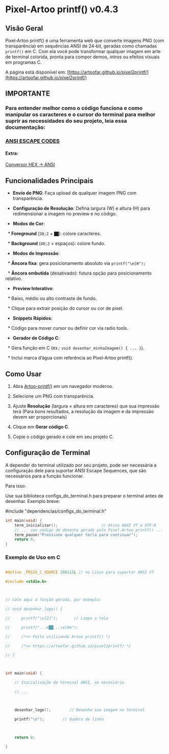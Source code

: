 # Pixel‑Artoo printf() v0.4.3



## Visão Geral



Pixel‑Artoo printf() é uma ferramenta web que converte imagens PNG (com transparência) em sequências ANSI de 24‑bit, geradas como chamadas `printf()` em C. Com ela você pode transformar qualquer imagem em arte de terminal colorida, pronta para compor demos, intros ou efeitos visuais em programas C.



A página está disponível em: [https://artoofar.github.io/pixel2printf/](https://artoofar.github.io/pixel2printf/)


## IMPORTANTE
### Para entender melhor como o código funciona e como manipular os caracteres e o cursor do terminal para melhor suprir as necessidades do seu projeto, leia essa documentação:
### [ANSI ESCAPE CODES](https://gist.github.com/fnky/458719343aabd01cfb17a3a4f7296797)

#### Extra: 
[Conversor HEX -> ANSI](https://github.com/v-amorim/hex_to_ansi)

## Funcionalidades Principais



* **Envio de PNG**: Faça upload de qualquer imagem PNG com transparência.

* **Configuração de Resolução**: Defina largura (W) e altura (H) para redimensionar a imagem no preview e no código.

* **Modos de Cor**:



  * **Foreground** (`38;2` + `██`): colore caracteres.

  * **Background** (`48;2` + espaços): colore fundo.

* **Modos de Impressão**:



  * **Âncora fixa**: gera posicionamento absoluto via `printf("\e[H");`

  * **Âncora embutida** (desativado): futura opção para posicionamento relativo.

* **Preview Interativo**:



  * Baixo, médio ou alto contraste de fundo.

  * Clique para extrair posição do cursor ou cor de pixel.

* **Snippets Rápidos**:



  * Código para mover cursor ou definir cor via radio tools.

* **Gerador de Código C**:



  * Gera função em C (ex.: `void desenhar_minhaImagem() { ... }`).

  * Inclui marca d’água com referência ao Pixel‑Artoo printf().



## Como Usar



1. Abra [Artoo-printf()](https://artoofar.github.io/pixel2printf) em um navegador moderno.

2. Selecione um PNG com transparência.

3. Ajuste **Resolução** (largura × altura em caracteres) que sua impressão terá (Para bons resultados, a resolução da imagem e da impressão devem ser proporcionais)

4. Clique em **Gerar código C**.

5. Copie o código gerado e cole em seu projeto C.


## Configuração de Terminal

A depender do terminal utilizado por seu projeto, pode ser necessária a configuração dele para suportar ANSI Escape Sequences, que são necessários para a função funcionar.

Para isso:

Use sua biblioteca configs_do_terminal.h para preparar o terminal antes de desenhar. Exemplo breve:

#include "dependencias/configs_do_terminal.h"

```c
int main(void) {
    term_inicializar();                   // Ativa ANSI VT e UTF-8
    // ... seu código de desenho gerado pelo Pixel-Artoo printf() ...
    term_pause("Pressione qualquer tecla para continuar");
    return 0;
}
```
### Exemplo de Uso em C



```c

#define _POSIX_C_SOURCE 200112L // no Linux para suportar ANSI VT

#include <stdio.h>



// Cole aqui a função gerada, por exemplo:

// void desenhar_logo() {

//     printf("\e[2J");       // Limpa a tela

//     printf("...m██...\e[0m");

//     /*>> Feito utilizando Artoo printf() */

//     /*>> https://artoofar.github.io/pixel2printf/ */

// }



int main(void) {

    // Inicialização de terminal ANSI, se necessário

    // ...



    desenhar_logo();        // Desenha sua imagem no terminal

    printf("\n");        // Quebra de linha



    return 0;

}

```


